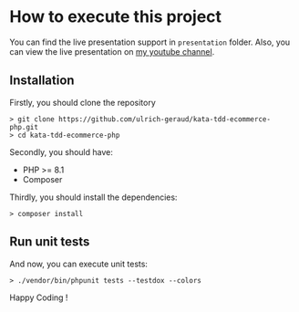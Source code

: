 # How to execute this project

You can find the live presentation support in `presentation` folder.
Also, you can view the live presentation on [my youtube channel](https://www.youtube.com/watch?v=C0wkeNzQqCg).

## Installation

Firstly, you should clone the repository

```
> git clone https://github.com/ulrich-geraud/kata-tdd-ecommerce-php.git
> cd kata-tdd-ecommerce-php
```

Secondly, you should have:

- PHP >= 8.1
- Composer

Thirdly, you should install the dependencies:

```
> composer install
```

## Run unit tests

And now, you can execute unit tests:

```
> ./vendor/bin/phpunit tests --testdox --colors
```

Happy Coding !